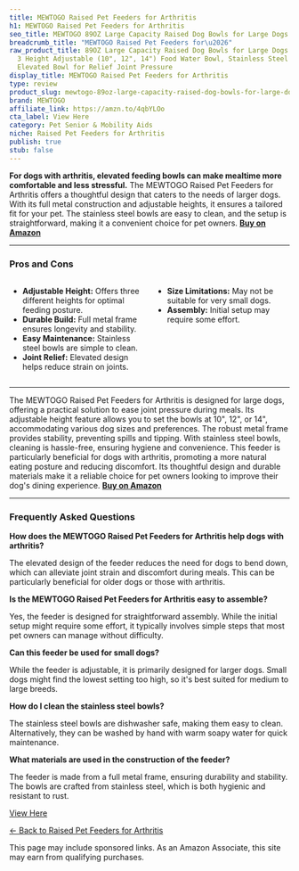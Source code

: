 ```yaml
---
title: MEWTOGO Raised Pet Feeders for Arthritis
h1: MEWTOGO Raised Pet Feeders for Arthritis
seo_title: MEWTOGO 89OZ Large Capacity Raised Dog Bowls for Large Dogs
breadcrumb_title: "MEWTOGO Raised Pet Feeders for\u2026"
raw_product_title: 89OZ Large Capacity Raised Dog Bowls for Large Dogs - Full Metal
  3 Height Adjustable (10", 12", 14") Food Water Bowl, Stainless Steel Medium Dog
  Elevated Bowl for Relief Joint Pressure
display_title: MEWTOGO Raised Pet Feeders for Arthritis
type: review
product_slug: mewtogo-89oz-large-capacity-raised-dog-bowls-for-large-dogs-full-metal-30f5e88f
brand: MEWTOGO
affiliate_link: https://amzn.to/4qbYLOo
cta_label: View Here
category: Pet Senior & Mobility Aids
niche: Raised Pet Feeders for Arthritis
publish: true
stub: false
---
```


<div id="intro" class="full-width">
  <p><strong>For dogs with arthritis, elevated feeding bowls can make mealtime more comfortable and less stressful.</strong> The MEWTOGO Raised Pet Feeders for Arthritis offers a thoughtful design that caters to the needs of larger dogs. With its full metal construction and adjustable heights, it ensures a tailored fit for your pet. The stainless steel bowls are easy to clean, and the setup is straightforward, making it a convenient choice for pet owners. <a href="https://amzn.to/4qbYLOo" rel="nofollow sponsored noopener" target="_blank"><strong>Buy on Amazon</strong></a></p>
</div>

<hr />
<h3 id="pros-cons">Pros and Cons</h3>
<div class="pc-grid" style="display:grid;grid-template-columns:1fr 1fr;gap:16px;">
  <ul>
    <li><strong>Adjustable Height:</strong> Offers three different heights for optimal feeding posture.</li>
    <li><strong>Durable Build:</strong> Full metal frame ensures longevity and stability.</li>
    <li><strong>Easy Maintenance:</strong> Stainless steel bowls are simple to clean.</li>
    <li><strong>Joint Relief:</strong> Elevated design helps reduce strain on joints.</li>
  </ul>
  <ul>
    <li><strong>Size Limitations:</strong> May not be suitable for very small dogs.</li>
    <li><strong>Assembly:</strong> Initial setup may require some effort.</li>
  </ul>
</div>
<hr />

<div class="full-width">
  <p>The MEWTOGO Raised Pet Feeders for Arthritis is designed for large dogs, offering a practical solution to ease joint pressure during meals. Its adjustable height feature allows you to set the bowls at 10", 12", or 14", accommodating various dog sizes and preferences. The robust metal frame provides stability, preventing spills and tipping. With stainless steel bowls, cleaning is hassle-free, ensuring hygiene and convenience. This feeder is particularly beneficial for dogs with arthritis, promoting a more natural eating posture and reducing discomfort. Its thoughtful design and durable materials make it a reliable choice for pet owners looking to improve their dog's dining experience. <a href="https://amzn.to/4qbYLOo" rel="nofollow sponsored noopener" target="_blank"><strong>Buy on Amazon</strong></a></p>
</div>

<hr />
<h3 id="faqs">Frequently Asked Questions</h3>

<p><strong>How does the MEWTOGO Raised Pet Feeders for Arthritis help dogs with arthritis?</strong></p>
<p>The elevated design of the feeder reduces the need for dogs to bend down, which can alleviate joint strain and discomfort during meals. This can be particularly beneficial for older dogs or those with arthritis.</p>

<p><strong>Is the MEWTOGO Raised Pet Feeders for Arthritis easy to assemble?</strong></p>
<p>Yes, the feeder is designed for straightforward assembly. While the initial setup might require some effort, it typically involves simple steps that most pet owners can manage without difficulty.</p>

<p><strong>Can this feeder be used for small dogs?</strong></p>
<p>While the feeder is adjustable, it is primarily designed for larger dogs. Small dogs might find the lowest setting too high, so it's best suited for medium to large breeds.</p>

<p><strong>How do I clean the stainless steel bowls?</strong></p>
<p>The stainless steel bowls are dishwasher safe, making them easy to clean. Alternatively, they can be washed by hand with warm soapy water for quick maintenance.</p>

<p><strong>What materials are used in the construction of the feeder?</strong></p>
<p>The feeder is made from a full metal frame, ensuring durability and stability. The bowls are crafted from stainless steel, which is both hygienic and resistant to rust.</p>
<p><a class="btn" href="https://amzn.to/4qbYLOo" target="_blank" rel="nofollow sponsored noopener">View Here</a></p>
<p><a href="/roundups/pet-senior-mobility-aids/raised-pet-feeders-for-arthritis/">← Back to Raised Pet Feeders for Arthritis</a></p>
<aside class="disclosure">This page may include sponsored links. As an Amazon Associate, this site may earn from qualifying purchases.</aside>
